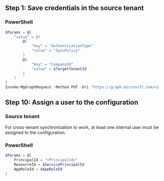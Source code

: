 ## Step 1: Save credentials in the source tenant

### PowerShell
```powershell
$Params = @{
    "value" = @(
        @{
            "key" = "AuthenticationType"
            "value" = "SyncPolicy"
        }
        @{
            "key" = "CompanyId"
            "value" = $TargetTenantId
        }
    )
}
Invoke-MgGraphRequest -Method PUT -Uri "https://graph.microsoft.com/v1.0/servicePrincipals/$ServicePrincipalId/synchronization/secrets" -Body $Params
```

## Step 10: Assign a user to the configuration

### Source tenant

For cross-tenant synchronization to work, at least one internal user must be assigned to the configuration.

### PowerShell
```powershell
$Params = @{
    PrincipalId = "<PrincipalId>"
    ResourceId = $ServicePrincipalId
    AppRoleId = $AppRoleId
}
```